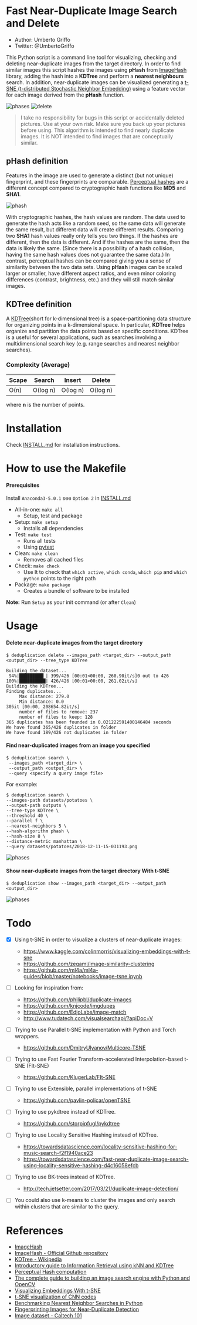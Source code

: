 # Fast Near-Duplicate Image Search and Delete
* Author: Umberto Griffo
* Twitter: @UmbertoGriffo

This Python script is a command line tool for visualizing, checking and deleting near-duplicate images from the target directory.
In order to find similar images this script hashes the images using **pHash** from 
[ImageHash](https://pypi.org/project/ImageHash/) library,
adding the hash into a **KDTree** and perform a **nearest neighbours** search.
In addition, near-duplicate images can be visualized generating a 
[t-SNE (t-distributed Stochastic Neighbor Embedding)](https://lvdmaaten.github.io/tsne/) 
using a feature vector for each image derived from the **pHash** function.

![phases](https://github.com/umbertogriffo/fast-near-duplicate-image-search/blob/master/docs/images/phase.png)
![delete](https://github.com/umbertogriffo/fast-near-duplicate-image-search/blob/master/docs/images/delete.png)

> I take no responsibility for bugs in this script or accidentally deleted pictures. 
> Use at your own risk. Make sure you back up your pictures before using.
> This algorithm is intended to find nearly duplicate images. It is NOT intended to find images that are conceptually 
similar.

## pHash definition

Features in the image are used to generate a distinct (but not unique) fingerprint, and these fingerprints are comparable.
[Perceptual hashes](http://hackerfactor.com/blog/index.php%3F/archives/432-Looks-Like-It.html) are a different concept 
compared to cryptographic hash functions like **MD5** and **SHA1**.

![phash](https://github.com/umbertogriffo/fast-near-duplicate-image-search/blob/master/docs/images/phash.png)

With cryptographic hashes, the hash values are random. The data used to generate the hash acts like a random seed, 
so the same data will generate the same result, but different data will create different results.
Comparing two **SHA1** hash values really only tells you two things. 
If the hashes are different, then the data is different. 
And if the hashes are the same, then the data is likely the same. 
(Since there is a possibility of a hash collision, having the same hash values does not guarantee the same data.) 
In contrast, perceptual hashes can be compared giving you a sense of similarity between the two data sets.
Using **pHash** images can be scaled larger or smaller, have different aspect ratios, and even minor coloring differences 
(contrast, brightness, etc.) and they will still match similar images.

## KDTree definition
A [KDTree](https://en.wikipedia.org/wiki/K-d_tree)(short for k-dimensional tree) is a space-partitioning data structure for organizing 
points in a k-dimensional space. 
In particular, **KDTree** helps organize and partition the data points based on specific conditions.
KDTree is a useful for several applications, such as searches involving a multidimensional search key (e.g. range searches and nearest neighbor searches).

### Complexity (Average)

|Scape|Search|Insert|Delete|
|-----|-----|-----|-----|
|O(n)|O(log n)|O(log n)|O(log n)|

where **n** is the number of points.

Installation
============
Check [INSTALL.md](docs/INSTALL.md) for installation instructions.

How to use the Makefile
=======================
#### Prerequisites

Install `Anaconda3-5.0.1` see `Option 2` in [INSTALL.md](docs/INSTALL.md)

* All-in-one: ```make all```
  * Setup, test and package
* Setup: ```make setup```
  * Installs all dependencies
* Test: ```make test```
  * Runs all tests
  * Using [pytest](https://pypi.org/project/pytest/)
* Clean: ```make clean```
  * Removes all cached files
* Check: ```make check```
  * Use It to check that `which active`, `which conda`, `which pip` and `which python` points to the
right path
* Package: ```make package```
  * Creates a bundle of software to be installed

**Note:** Run `Setup` as your init command (or after `Clean`)
  
Usage
=====
#### Delete near-duplicate images from the target directory

```
$ deduplication delete --images_path <target_dir> --output_path <output_dir> --tree_type KDTree
```
```
Building the dataset...
 94%|█████████▎| 399/426 [00:01<00:00, 260.90it/s]0 out to 426
100%|██████████| 426/426 [00:01<00:00, 261.02it/s]
Building the KDTree...
Finding duplicates...
	 Max distance: 279.0
	 Min distance: 0.0
305it [00:00, 208654.82it/s]
	 number of files to remove: 237
	 number of files to keep: 128
365 duplicates has been founded in 0.021222591400146484 seconds
We have found 365/426 duplicates in folder
We have found 189/426 not duplicates in folder
```
#### Find near-duplicated images from an image you specified
```
$ deduplication search \
 --images_path <target_dir> \
 --output_path <output_dir> \
 --query <specify a query image file>
```
For example:
```
$ deduplication search \
--images-path datasets/potatoes \
--output-path outputs \
--tree-type KDTree \
--threshold 40 \
--parallel f \
--nearest-neighbors 5 \
--hash-algorithm phash \
--hash-size 8 \
--distance-metric manhattan \
--query datasets/potatoes/2018-12-11-15-031193.png
```

![phases](https://github.com/umbertogriffo/fast-near-duplicate-image-search/blob/master/docs/images/search.png)

#### Show near-duplicate images from the target directory With t-SNE 
```
$ deduplication show --images_path <target_dir> --output_path <output_dir>
```
![phases](https://github.com/umbertogriffo/fast-near-duplicate-image-search/blob/master/docs/images/resized_cluster.png)

Todo
====
- [X] Using t-SNE in order to visualize a clusters of near-duplicate images: 
    - https://www.kaggle.com/colinmorris/visualizing-embeddings-with-t-sne
    - https://github.com/zegami/image-similarity-clustering
    - https://github.com/ml4a/ml4a-guides/blob/master/notebooks/image-tsne.ipynb
- [ ] Looking for inspiration from:
    - https://github.com/philipbl/duplicate-images
    - https://github.com/knjcode/imgdupes
    - https://github.com/EdjoLabs/image-match
    - http://www.tudatech.com/visualsearchapi/?apiDoc=V
- [ ] Trying to use Parallel t-SNE implementation with Python and Torch wrappers.
    - https://github.com/DmitryUlyanov/Multicore-TSNE
- [ ] Trying to use Fast Fourier Transform-accelerated Interpolation-based t-SNE (FIt-SNE)
    - https://github.com/KlugerLab/FIt-SNE
- [ ] Trying to use Extensible, parallel implementations of t-SNE 
    - https://github.com/pavlin-policar/openTSNE
- [ ] Trying to use pykdtree instead of KDTree.
    - https://github.com/storpipfugl/pykdtree
- [ ] Trying to use Locality Sensitive Hashing instead of KDTree.
    - https://towardsdatascience.com/locality-sensitive-hashing-for-music-search-f2f1940ace23
    - https://towardsdatascience.com/fast-near-duplicate-image-search-using-locality-sensitive-hashing-d4c16058efcb
- [ ] Trying to use BK-trees instead of KDTree.
    - http://tech.jetsetter.com/2017/03/21/duplicate-image-detection/
- [ ] You could also use k-means to cluster the images and only search within clusters that are similar to the query. 
   

References
==========

* [ImageHash](https://pypi.org/project/ImageHash/)
* [ImageHash - Official Github repository](https://github.com/JohannesBuchner/imagehash)
* [KDTree - Wikipedia](https://en.wikipedia.org/wiki/K-d_tree)
* [Introductory guide to Information Retrieval using kNN and KDTree](https://www.analyticsvidhya.com/blog/2017/11/information-retrieval-using-kdtree/)
* [Perceptual Hash computation](http://www.hackerfactor.com/blog/index.php?/archives/432-Looks-Like-It.htm)
* [The complete guide to building an image search engine with Python and OpenCV](https://www.pyimagesearch.com/2014/12/01/complete-guide-building-image-search-engine-python-opencv/)
* [Visualizing Embeddings With t-SNE](https://www.kaggle.com/colinmorris/visualizing-embeddings-with-t-sne)
* [t-SNE visualization of CNN codes](https://cs.stanford.edu/people/karpathy/cnnembed/)
* [Benchmarking Nearest Neighbor Searches in Python](https://jakevdp.github.io/blog/2013/04/29/benchmarking-nearest-neighbor-searches-in-python/)
* [Fingerprinting Images for Near-Duplicate Detection](https://realpython.com/fingerprinting-images-for-near-duplicate-detection/)
* [Image dataset - Caltech 101](http://www.vision.caltech.edu/Image_Datasets/Caltech101/)
